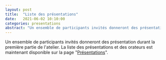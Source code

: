 ```yaml
---
layout: post
title:  "Liste des présentations"
date:   2021-06-02 10:10:00
categories: presentations 
abstract: "Un ensemble de participants invités donneront des présentation durant la première partie de l'atelier"
---
```

Un ensemble de participants invités donneront des présentation durant la première partie de l'atelier. 
La liste des présentations et des orateurs est maintenant disponible sur la page "[Présentations](https://padlad.github.io/EIAH2021/presentations/)".